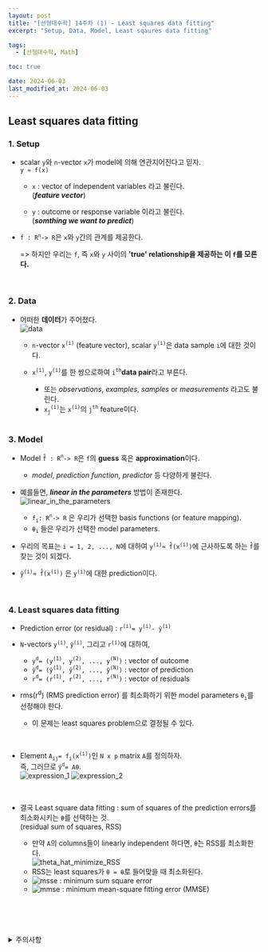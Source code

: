 ```yaml
---
layout: post
title: "[선형대수학] 14주차 (1) - Least squares data fitting"
excerpt: "Setup, Data, Model, Least sqaures data fitting"

tags:
  - [선형대수학, Math]

toc: true

date: 2024-06-03
last_modified_at: 2024-06-03
---
```

## Least squares data fitting
### 1. Setup
- scalar `y`와 `n`-vector `x`가 model에 의해 연관지어진다고 믿자.  
`y ≈ f(x)`  

  - `x` : vector of independent variables 라고 불린다.  
  (***feature vector***)

  - `y` : outcome or response variable 이라고 불린다.  
  (***somthing we want to predict***)  

- `f : R`<sup>`n`</sup>`-> R`은 `x`와 `y`간의 관계를 제공한다.  

  => 하지만 우리는 `f`, 즉 `x`와 `y` 사이의 **'true' relationship을 제공하는 이 `f`를 모른다.**  

  <br>

### 2. Data
- 어떠한 **데이터**가 주어졌다.  
![data][def]  

  - `n`-vector `x`<sup>`(i)`</sup> (feature vector), scalar `y`<sup>`(i)`</sup>은 data sample `i`에 대한 것이다.  

  - `x`<sup>`(i)`</sup>, `y`<sup>`(i)`</sup>를 한 쌍으로하여 `i`<sup>`th`</sup>**data pair**라고 부른다.  
    - 또는 *observations*, *examples*, *samples* or *measurements* 라고도 불린다.  
    - `x`<sub>`j`</sub><sup>`(i)`</sup>는 `x`<sup>`(i)`</sup>의 `j`<sup>`th`</sup> feature이다.  

    <br>

### 3. Model
- Model `f̂ : R`<sup>`n`</sup>`-> R`은 `f`의 **guess** 혹은 **approximation**이다.  
  - *model*, *prediction function*, *predictor* 등 다양하게 불린다.  

- 예를들면, ***linear in the parameters*** 방법이 존재한다.  
![linear_in_the_parameters][def2]  
  - `f`<sub>`i`</sub>`: R`<sup>`n`</sup>`-> R` 은 우리가 선택한 basis functions (or feature mapping).  
  - `θ`<sub>`i`</sub> 들은 우리가 선택한 model parameters.  

- 우리의 목표는 `i = 1, 2, ..., N`에 대하여 `y`<sup>`(i)`</sup>`≈ f̂(x`<sup>`(i)`</sup>`)`에 근사하도록 하는 `f̂`를 찾는 것이 되겠다.  

- `ŷ`<sup>`(i)`</sup>`≈ f̂(x`<sup>`(i)`</sup>`)` 은 `y`<sup>`(i)`</sup>에 대한 prediction이다.  

<br>

### 4. Least squares data fitting
- Prediction error (or residual) : `r`<sup>`(i)`</sup>`= y`<sup>`(i)`</sup>`- ŷ`<sup>`(i)`</sup>

- `N`-vectors `y`<sup>`(i)`</sup>, `ŷ`<sup>`(i)`</sup>, 그리고 `r`<sup>`(i)`</sup>에 대하여,  
  - `y`<sup>`d`</sup>`= (y`<sup>`(1)`</sup>`, y`<sup>`(2)`</sup>`, ..., y`<sup>`(N)`</sup>`)` : vector of outcome
  - `ŷ`<sup>`d`</sup>`= (ŷ`<sup>`(1)`</sup>`, ŷ`<sup>`(2)`</sup>`, ..., ŷ`<sup>`(N)`</sup>`)` : vector of prediction
  - `r`<sup>`d`</sup>`= (r`<sup>`(1)`</sup>`, r`<sup>`(2)`</sup>`, ..., r`<sup>`(N)`</sup>`)` : vector of residuals  

- rms(r<sup>d</sup>) (RMS prediction error) 를 최소화하기 위한 model parameters `θ`<sub>`i`</sub>를 선정해야 한다.  
  - 이 문제는 least squares problem으로 결정될 수 있다.  

<br>

- Element `A`<sub>`ij`</sub>`= f`<sub>`i`</sub>`(x`<sup>`(i)`</sup>`)`인 `N x p` matrix `A`를 정의하자.  
즉, 그러므로 `ŷ`<sup>`d`</sup>`= Aθ`.  
![expression_1][def3]
![expression_2][def4]  

<br>

- 결국 Least square data fitting : sum of squares of the prediction errors를 최소화시키는 `θ`를 선택하는 것.  
(residual sum of squares, RSS)  

  - 만약 `A`의 columns들이 linearly independent 하다면, `θ̂`는 RSS를 최소화한다.  
  ![theta_hat_minimize_RSS][def5]  
  - RSS는 least squares가 `θ = θ̂`로 들어맞을 때 최소화된다.  
  - ![msse][def6] : minimum sum square error
  - ![mmse][def7] : minimum mean-square fitting error (MMSE)

<br>
<br>
<br>
<br>
<details>
<summary>주의사항</summary>
<div markdown="1">

이 포스팅은 강원대학교 김도형 교수님의 선형대수학 수업을 들으며 내용을 정리 한 것입니다.  
수업 내용에 대한 저작권은 교수님께 있으니,  
다른 곳으로의 무분별한 내용 복사를 자제해 주세요.

</div>
</details>

[def]: https://i.imgur.com/qtp4ezK.png
[def2]: https://i.imgur.com/lfwsILd.png
[def3]: https://i.imgur.com/qpuIBQm.png
[def4]: https://i.imgur.com/kn8fgnK.png
[def5]: https://i.imgur.com/hLngTgN.png
[def6]: https://i.imgur.com/RrOGK3c.png
[def7]: https://i.imgur.com/suk1RZk.png